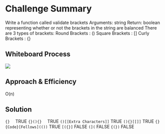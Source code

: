 # Challenge Summary
<!-- Description of the challenge -->
Write a function called validate brackets
Arguments: string
Return: boolean
representing whether or not the brackets in the string are balanced
There are 3 types of brackets:
Round Brackets : ()
Square Brackets : []
Curly Brackets : {}
## Whiteboard Process
<!-- Embedded whiteboard image -->
![](/bracket.PNG)
## Approach & Efficiency
<!-- What approach did you take? Why? What is the Big O space/time for this approach? -->
O(n)
## Solution
<!-- Show how to run your code, and examples of it in action -->
`{}  `                  	TRUE
`{}(){}  `              	TRUE
`()[[Extra Characters]]`	TRUE
`(){}[[]]`	                TRUE
`{}{Code}[Fellows](())`   	TRUE
`[({}]`	                    FALSE
`(](`	                    FALSE
`{(})`	                    FALSE
